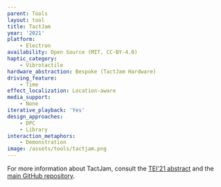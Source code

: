 ```yaml
---
parent: Tools
layout: tool
title: TactJam
year: '2021'
platform:
    - Electron
availability: Open Source (MIT, CC-BY-4.0)
haptic_category:
    - Vibrotactile
hardware_abstraction: Bespoke (TactJam Hardware)
driving_feature:
    - Time
effect_localization: Location-aware
media_support:
    - None
iterative_playback: 'Yes'
design_approaches:
    - DPC
    - Library
interaction_metaphors:
    - Demonstration
image: /assets/tools/tactjam.png
---
```

For more information about TactJam, consult the [TEI'21 abstract](https://doi.org/10.1145/3430524.3442699)
and the [main GitHub repository](https://github.com/TactileVision/TactJam).
